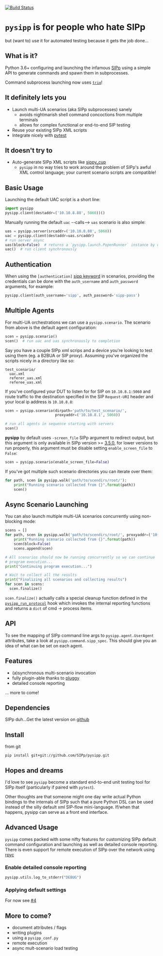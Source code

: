 [![Build Status](https://travis-ci.org/SIPp/pysipp.svg?branch=master)](https://travis-ci.org/SIPp/pysipp)
# `pysipp` is for people who hate SIPp
but (want to) use it for automated testing because it gets the job done...


## What is it?
Python 3.6+ configuring and launching the infamous
[SIPp](http://sipp.sourceforge.net/) using a simple API to
generate commands and spawn them in subprocesses.

Command subprocess launching now uses
[`trio`](https://trio.readthedocs.io/en/stable/reference-io.html#spawning-subprocesses)!

## It definitely lets you

- Launch multi-UA scenarios (aka SIPp subprocesses) sanely
  * avoids nightmarish shell command concoctions from multiple terminals
  * allows for complex functional or end-to-end SIP testing
- Reuse your existing SIPp XML scripts
- Integrate nicely with [pytest](http://pytest.org/)


## It doesn't try to

- Auto-generate SIPp XML scripts like [sippy_cup](https://github.com/mojolingo/sippy_cup)
  * `pysipp` in no way tries to work around the problem of SIPp's awful
    XML control language; your current scenario scripts are compatible!


## Basic Usage
Launching the default UAC script is a short line:

```python
import pysipp
pysipp.client(destaddr=('10.10.8.88', 5060))()
```

Manually running the default `uac` --calls--> `uas` scenario is also simple:

```python
uas = pysipp.server(srcaddr=('10.10.8.88', 5060))
uac = pysipp.client(destaddr=uas.srcaddr)
# run server async
uas(block=False)  # returns a `pysipp.launch.PopenRunner` instance by default
uac()  # run client synchronously
```

## Authentication
When using the `[authentication]` [sipp keyword](https://sipp.readthedocs.io/en/latest/scenarios/keywords.html#authentication)
in scenarios, providing the credentials can be done with the
`auth_username` and `auth_password` arguments, for example:

```python
pysipp.client(auth_username='sipp', auth_password='sipp-pass')
```

## Multiple Agents
For multi-UA orchestrations we can use a `pysipp.scenario`.
The scenario from above is the default agent configuration:

```python
scen = pysipp.scenario()
scen()  # run uac and uas synchronously to completion
```

Say you have a couple SIPp xml scrips and a device you're looking to
test using them (eg. a B2BUA or SIP proxy). Assuming you've organized
the scripts nicely in a directory like so:

```
test_scenario/
  uac.xml
  referer_uas.xml
  referee_uas.xml
```

If you've configured your DUT to listen for for SIP on `10.10.8.1:5060`
and route traffic to the destination specified in the SIP `Request-URI` header
and your local ip address is `10.10.8.8`:

```python
scen = pysipp.scenario(dirpath='path/to/test_scenario/',
                       proxyaddr=('10.10.8.1', 5060))

# run all agents in sequence starting with servers
scen()
```

**pysipp** by default uses `-screen_file` SIPp argument to redirect output,
 but this argument is only available in SIPp version >= [3.5.0](https://sourceforge.net/p/sipp/mailman/message/34041962/),
 for lower versions to run properly, this argument must be
  disable setting `enable_screen_file` to `False`:
 
```python
scen = pysipp.scenario(enable_screen_file=False)
```

If you've got multiple such scenario directories you can iterate over
them:

```python
for path, scen in pysipp.walk('path/to/scendirs/root/'):
    print("Running scenario collected from {}".format(path))
    scen()
```

## Async Scenario Launching
You can also launch multiple multi-UA scenarios concurrently using
non-blocking mode:

```python
scens = []
for path, scen in pysipp.walk('path/to/scendirs/root/', proxyaddr=('10.10.8.1', 5060)):
    print("Running scenario collected from {}".format(path))
    scen(block=False)
    scens.append(scen)

# All scenarios should now be running concurrently so we can continue
# program execution...
print("Continuing program execution...")

# Wait to collect all the results
print("Finalizing all scenarios and collecting results")
for scen in scens:
  scen.finalize()
```

`scen.finalize()` actually calls a special cleanup function defined in the
[`pysipp_run_protocol`](https://github.com/SIPp/pysipp/blob/master/pysipp/__init__.py#L207)
hook which invokes the internal reporting functions and returns a `dict` of cmd -> process
items.

## API
To see the mapping of SIPp command line args to `pysipp.agent.UserAgent`
attributes, take a look at `pysipp.command.sipp_spec`.
This should give you an idea of what can be set on each agent.


## Features
- (a)synchronous multi-scenario invocation
- fully plugin-able thanks to [pluggy](https://github.com/hpk42/pluggy)
- detailed console reporting

... more to come!


## Dependencies
SIPp duh...Get the latest version on [github](https://github.com/SIPp/sipp)


## Install
from git
```
pip install git+git://github.com/SIPp/pysipp.git
```


## Hopes and dreams
I'd love to see `pysipp` become a standard end-to-end unit testing
tool for SIPp itself (particularly if paired with `pytest`).

Other thoughts are that someone might one day write actual
Python bindings to the internals of SIPp such that a pure Python DSL
can be used instead of the silly default xml SIP-flow mini-language.
If/when that happens, pysipp can serve as a front end interface.


## Advanced Usage
`pysipp` comes packed with some nifty features for customizing
SIPp default command configuration and launching as well as detailed
console reporting. There is even support for remote execution of SIPp
over the network using [rpyc](https://rpyc.readthedocs.org/en/latest/)

### Enable detailed console reporting
```python
pysipp.utils.log_to_stderr("DEBUG")
```

### Applying default settings
For now see [#4](https://github.com/SIPp/pysipp/issues/4)

## More to come?
- document attributes / flags
- writing plugins
- using a `pysipp_conf.py`
- remote execution
- async mult-scenario load testing

